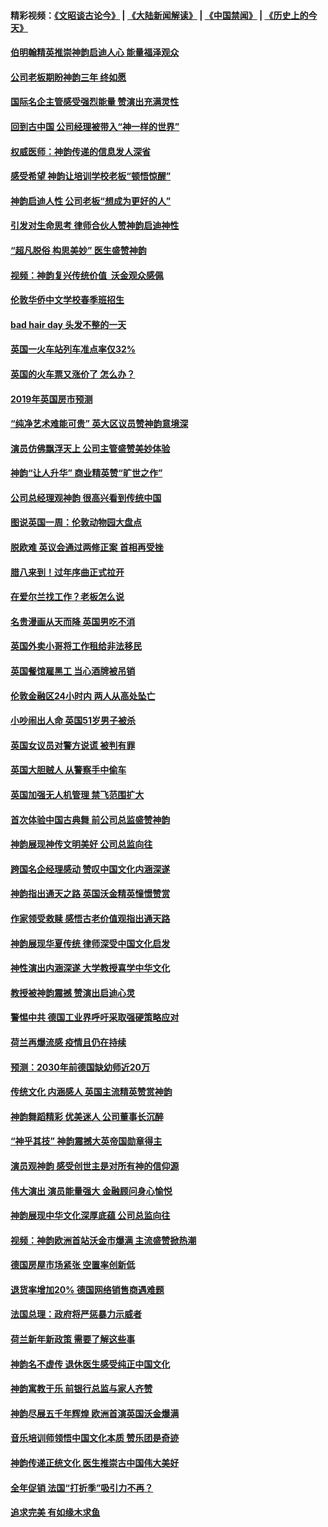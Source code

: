 #### 精彩视频：[《文昭谈古论今》](https://github.com/gfw-breaker/wenzhao/blob/master/README.md?t=01140030) | [《大陆新闻解读》](https://github.com/gfw-breaker/ntdtv-comedy/blob/master/README.md?t=01140030) | [《中国禁闻》](https://github.com/gfw-breaker/ntdtv-news/blob/master/README.md?t=01140030) | [《历史上的今天》](https://github.com/gfw-breaker/today-in-history/blob/master/README.md?t=01140030) 

#### [伯明翰精英推崇神韵启迪人心 能量福泽观众](../pages/nsc974/n10971911.md?t=01140030) 

#### [公司老板期盼神韵三年 终如愿](../pages/nsc974/n10971777.md?t=01140030) 

#### [国际名企主管感受强烈能量 赞演出充满灵性](../pages/nsc974/n10971724.md?t=01140030) 

#### [回到古中国 公司经理被带入“神一样的世界”](../pages/nsc974/n10971705.md?t=01140030) 

#### [权威医师：神韵传递的信息发人深省](../pages/nsc974/n10971688.md?t=01140030) 

#### [感受希望 神韵让培训学校老板“顿悟惊醒”](../pages/nsc974/n10971444.md?t=01140030) 

#### [神韵启迪人性 公司老板“想成为更好的人”](../pages/nsc974/n10971424.md?t=01140030) 

#### [引发对生命思考 律师合伙人赞神韵启迪神性](../pages/nsc974/n10971151.md?t=01140030) 

#### [“超凡脱俗 构思美妙” 医生盛赞神韵](../pages/nsc974/n10971122.md?t=01140030) 

#### [视频：神韵复兴传统价值  沃金观众感佩](../pages/nsc974/n10970961.md?t=01140030) 

#### [伦敦华侨中文学校春季班招生](../pages/nsc974/n10970785.md?t=01140030) 

#### [bad hair day 头发不整的一天](../pages/nsc974/n10970780.md?t=01140030) 

#### [英国一火车站列车准点率仅32%](../pages/nsc974/n10970775.md?t=01140030) 

#### [英国的火车票又涨价了 怎么办？](../pages/nsc974/n10970766.md?t=01140030) 

#### [2019年英国房市预测](../pages/nsc974/n10970729.md?t=01140030) 

#### [“纯净艺术难能可贵” 英大区议员赞神韵意境深](../pages/nsc974/n10970162.md?t=01140030) 

#### [演员仿佛飘浮天上 公司主管盛赞美妙体验](../pages/nsc974/n10969882.md?t=01140030) 

#### [神韵“让人升华” 商业精英赞“旷世之作”](../pages/nsc974/n10969860.md?t=01140030) 

#### [公司总经理观神韵 很高兴看到传统中国](../pages/nsc974/n10969730.md?t=01140030) 

#### [图说英国一周：伦敦动物园大盘点](../pages/nsc974/n10969365.md?t=01140030) 

#### [脱欧难 英议会通过两修正案 首相再受挫](../pages/nsc974/n10968468.md?t=01140030) 

#### [腊八来到！过年序曲正式拉开](../pages/nsc974/n10968649.md?t=01140030) 

#### [在爱尔兰找工作？老板怎么说](../pages/nsc974/n10968555.md?t=01140030) 

#### [名贵漫画从天而降 英国男吃不消](../pages/nsc974/n10968559.md?t=01140030) 

#### [英国外卖小哥将工作租给非法移民](../pages/nsc974/n10968548.md?t=01140030) 

#### [英国餐馆雇黑工 当心酒牌被吊销](../pages/nsc974/n10968537.md?t=01140030) 

#### [伦敦金融区24小时内 两人从高处坠亡](../pages/nsc974/n10968533.md?t=01140030) 

#### [小吵闹出人命 英国51岁男子被杀](../pages/nsc974/n10968526.md?t=01140030) 

#### [英国女议员对警方说谎 被判有罪](../pages/nsc974/n10968517.md?t=01140030) 

#### [英国大胆贼人 从警察手中偷车](../pages/nsc974/n10968489.md?t=01140030) 

#### [英国加强无人机管理 禁飞范围扩大](../pages/nsc974/n10968473.md?t=01140030) 

#### [首次体验中国古典舞 前公司总监盛赞神韵](../pages/nsc974/n10967619.md?t=01140030) 

#### [神韵展现神传文明美好 公司总监向往](../pages/nsc974/n10967402.md?t=01140030) 

#### [跨国名企经理感动 赞叹中国文化内涵深遂](../pages/nsc974/n10967396.md?t=01140030) 

#### [神韵指出通天之路 英国沃金精英憧憬赞赏](../pages/nsc974/n10967254.md?t=01140030) 

#### [作家领受救赎 感悟古老价值观指出通天路](../pages/nsc974/n10967056.md?t=01140030) 

#### [神韵展现华夏传统 律师深受中国文化启发](../pages/nsc974/n10966824.md?t=01140030) 

#### [神性演出内涵深遂 大学教授喜学中华文化](../pages/nsc974/n10966804.md?t=01140030) 

#### [教授被神韵震撼 赞演出启迪心灵](../pages/nsc974/n10966792.md?t=01140030) 

#### [警惕中共 德国工业界呼吁采取强硬策略应对](../pages/nsc974/n10966701.md?t=01140030) 

#### [荷兰再爆流感 疫情且仍在持续](../pages/nsc974/n10965996.md?t=01140030) 

#### [预测：2030年前德国缺幼师近20万](../pages/nsc974/n10965934.md?t=01140030) 

#### [传统文化 内涵感人 英国主流精英赞赏神韵](../pages/nsc974/n10965374.md?t=01140030) 

#### [神韵舞蹈精彩 优美迷人 公司董事长沉醉](../pages/nsc974/n10965237.md?t=01140030) 

#### [“神乎其技” 神韵震撼大英帝国勋章得主](../pages/nsc974/n10964718.md?t=01140030) 

#### [演员观神韵 感受创世主是对所有神的信仰源](../pages/nsc974/n10964931.md?t=01140030) 

#### [伟大演出 演员能量强大 金融顾问身心愉悦](../pages/nsc974/n10964616.md?t=01140030) 

#### [神韵展现中华文化深厚底蕴 公司总监向往](../pages/nsc974/n10964581.md?t=01140030) 

#### [视频：神韵欧洲首站沃金市爆满 主流盛赞掀热潮](../pages/nsc974/n10964483.md?t=01140030) 

#### [德国房屋市场紧张 空置率创新低](../pages/nsc974/n10964397.md?t=01140030) 

#### [退货率增加20% 德国网络销售商遇难题](../pages/nsc974/n10964456.md?t=01140030) 

#### [法国总理：政府将严惩暴力示威者](../pages/nsc974/n10963993.md?t=01140030) 

#### [荷兰新年新政策 需要了解这些事](../pages/nsc974/n10963965.md?t=01140030) 

#### [神韵名不虚传 退休医生感受纯正中国文化](../pages/nsc974/n10962905.md?t=01140030) 

#### [神韵寓教于乐 前银行总监与家人齐赞](../pages/nsc974/n10962993.md?t=01140030) 

#### [神韵尽展五千年辉煌 欧洲首演英国沃金爆满](../pages/nsc974/n10962683.md?t=01140030) 

#### [音乐培训师领悟中国文化本质 赞乐团是奇迹](../pages/nsc974/n10962443.md?t=01140030) 

#### [神韵传递正统文化 医生推崇古中国伟大美好](../pages/nsc974/n10962397.md?t=01140030) 

#### [全年促销 法国“打折季”吸引力不再？](../pages/nsc974/n10961553.md?t=01140030) 

#### [追求完美 有如缘木求鱼](../pages/nsc974/n10962255.md?t=01140030) 

